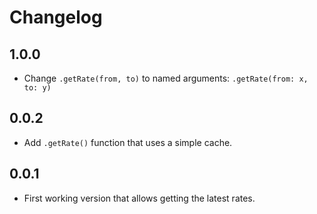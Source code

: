 # Changelog

## 1.0.0

- Change `.getRate(from, to)` to named arguments: `.getRate(from: x, to: y)`

## 0.0.2

- Add `.getRate()` function that uses a simple cache.

## 0.0.1

- First working version that allows getting the latest rates.